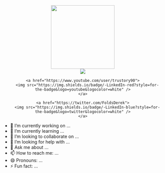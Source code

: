 <div id="header" align="center">
    <a href="#">
        <img src="https://i.imgur.com/T4Pq4Gx.png" width="200px" />
    </a>
</div>

<div id="badges" align="center">
    <a href="https://www.linkedin.com/in/derekfoldswebdev/">
        <img src="https://img.shields.io/badge/-LinkedIn-informational?style=for-the-badge&logo=linkedin&logocolor=white" />
    </a>
    
    <a href="https://www.youtube.com/user/trustory90">
        <img src="https://img.shields.io/badge/-LinkedIn-red?style=for-the-badge&logo=youtube&logocolor=white" />
    </a>
    
    <a href="https://twitter.com/FoldsDerek">
        <img src="https://img.shields.io/badge/-LinkedIn-blue?style=for-the-badge&logo=twitter&logocolor=white" />
    </a>
</div>


- 🔭 I’m currently working on ...
- 🌱 I’m currently learning ...
- 👯 I’m looking to collaborate on ...
- 🤔 I’m looking for help with ...
- 💬 Ask me about ...
- 📫 How to reach me: ...
- 😄 Pronouns: ...
- ⚡ Fun fact: ...
